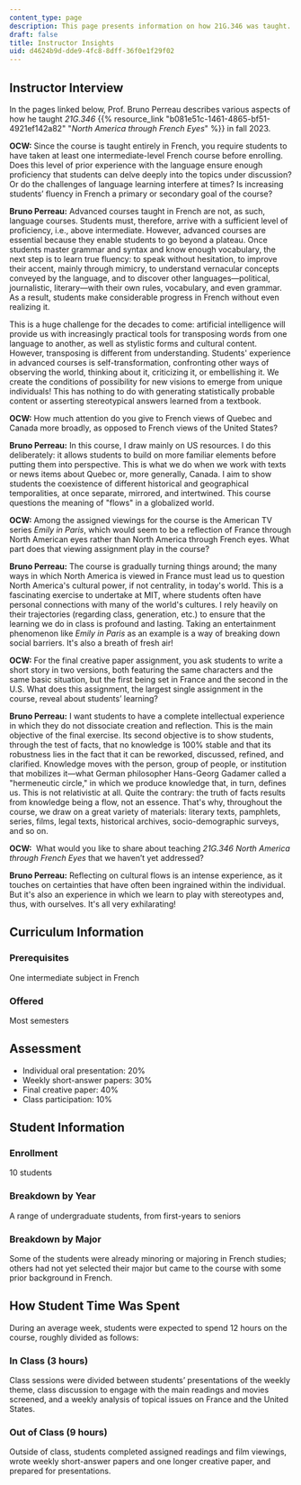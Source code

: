 ```yaml
---
content_type: page
description: This page presents information on how 21G.346 was taught.
draft: false
title: Instructor Insights
uid: d4624b9d-dde9-4fc8-8dff-36f0e1f29f02
---
```

## Instructor Interview

In the pages linked below, Prof. Bruno Perreau describes various aspects of how he taught *21G.346* {{% resource_link "b081e51c-1461-4865-bf51-4921ef142a82" "*North America through French Eyes*" %}} in fall 2023.

**OCW:** Since the course is taught entirely in French, you require students to have taken at least one intermediate-level French course before enrolling. Does this level of prior experience with the language ensure enough proficiency that students can delve deeply into the topics under discussion? Or do the challenges of language learning interfere at times? Is increasing students’ fluency in French a primary or secondary goal of the course?

**Bruno Perreau:** Advanced courses taught in French are not, as such, language courses. Students must, therefore, arrive with a sufficient level of proficiency, i.e., above intermediate. However, advanced courses are essential because they enable students to go beyond a plateau. Once students master grammar and syntax and know enough vocabulary, the next step is to learn true fluency: to speak without hesitation, to improve their accent, mainly through mimicry, to understand vernacular concepts conveyed by the language, and to discover other languages—political, journalistic, literary—with their own rules, vocabulary, and even grammar. As a result, students make considerable progress in French without even realizing it. 

This is a huge challenge for the decades to come: artificial intelligence will provide us with increasingly practical tools for transposing words from one language to another, as well as stylistic forms and cultural content. However, transposing is different from understanding. Students' experience in advanced courses is self-transformation, confronting other ways of observing the world, thinking about it, criticizing it, or embellishing it. We create the conditions of possibility for new visions to emerge from unique individuals! This has nothing to do with generating statistically probable content or asserting stereotypical answers learned from a textbook. 

**OCW:** How much attention do you give to French views of Quebec and Canada more broadly, as opposed to French views of the United States?

**Bruno Perreau:** In this course, I draw mainly on US resources. I do this deliberately: it allows students to build on more familiar elements before putting them into perspective. This is what we do when we work with texts or news items about Quebec or, more generally, Canada. I aim to show students the coexistence of different historical and geographical temporalities, at once separate, mirrored, and intertwined. This course questions the meaning of "flows" in a globalized world.

**OCW:** Among the assigned viewings for the course is the American TV series *Emily in Paris*, which would seem to be a reflection of France through North American eyes rather than North America through French eyes. What part does that viewing assignment play in the course?

**Bruno Perreau:** The course is gradually turning things around; the many ways in which North America is viewed in France must lead us to question North America's cultural power, if not centrality, in today's world. This is a fascinating exercise to undertake at MIT, where students often have personal connections with many of the world's cultures. I rely heavily on their trajectories (regarding class, generation, etc.) to ensure that the learning we do in class is profound and lasting. Taking an entertainment phenomenon like *Emily in Paris* as an example is a way of breaking down social barriers. It's also a breath of fresh air!

**OCW:** For the final creative paper assignment, you ask students to write a short story in two versions, both featuring the same characters and the same basic situation, but the first being set in France and the second in the U.S. What does this assignment, the largest single assignment in the course, reveal about students’ learning?

**Bruno Perreau:** I want students to have a complete intellectual experience in which they do not dissociate creation and reflection. This is the main objective of the final exercise. Its second objective is to show students, through the test of facts, that no knowledge is 100% stable and that its robustness lies in the fact that it can be reworked, discussed, refined, and clarified. Knowledge moves with the person, group of people, or institution that mobilizes it—what German philosopher Hans-Georg Gadamer called a "hermeneutic circle," in which we produce knowledge that, in turn, defines us. This is not relativistic at all. Quite the contrary: the truth of facts results from knowledge being a flow, not an essence. That's why, throughout the course, we draw on a great variety of materials: literary texts, pamphlets, series, films, legal texts, historical archives, socio-demographic surveys, and so on. 

**OCW:**  What would you like to share about teaching *21G.346 North America through French Eyes* that we haven’t yet addressed?

**Bruno Perreau:** Reflecting on cultural flows is an intense experience, as it touches on certainties that have often been ingrained within the individual. But it's also an experience in which we learn to play with stereotypes and, thus, with ourselves. It's all very exhilarating! 

## Curriculum Information

### Prerequisites

One intermediate subject in French

### Offered

Most semesters

## Assessment

- Individual oral presentation: 20% 
- Weekly short-answer papers: 30%
- Final creative paper: 40%
- Class participation: 10%

## Student Information

### Enrollment

10 students

### Breakdown by Year

A range of undergraduate students, from first-years to seniors

### Breakdown by Major

Some of the students were already minoring or majoring in French studies; others had not yet selected their major but came to the course with some prior background in French.

## How Student Time Was Spent

During an average week, students were expected to spend 12 hours on the course, roughly divided as follows:

### In Class (3 hours)

Class sessions were divided between students’ presentations of the weekly theme, class discussion to engage with the main readings and movies screened, and a weekly analysis of topical issues on France and the United States.

### Out of Class (9 hours)

Outside of class, students completed assigned readings and film viewings, wrote weekly short-answer papers and one longer creative paper, and prepared for presentations.